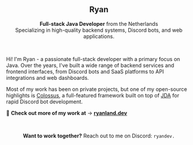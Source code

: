 <h2 align="center">Ryan </h2>
<p align="center"> <strong>Full-stack Java Developer</strong> from the Netherlands
  <br> Specializing in high-quality backend systems, Discord bots, and web applications. </p>

  <br>

<p align="left">Hi! I'm Ryan - a passionate full-stack developer with a primary focus on Java. Over the years, I've built a wide range of backend services and frontend interfaces, from Discord bots and SaaS platforms to API integrations and web dashboards.

Most of my work has been on private projects, but one of my open-source highlights is <a href="https://github.com/RyanLandDev/Colossus">Colossus</a>, a full-featured framework built on top of <a href="https://github.com/DV8FromTheWorld">JDA</a> for rapid Discord bot development.

<p align="left"> 🔗 <strong>Check out more of my work at</strong> → <a href="https://ryanland.dev"><strong>ryanland.dev</strong></a> </p>

<br> <p align="center"><b>Want to work together?</b> Reach out to me on Discord: <code>ryandev.</code></p>
